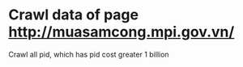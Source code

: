 #  Crawl data of page http://muasamcong.mpi.gov.vn/

Crawl all pid, which has pid cost greater 1 billion
